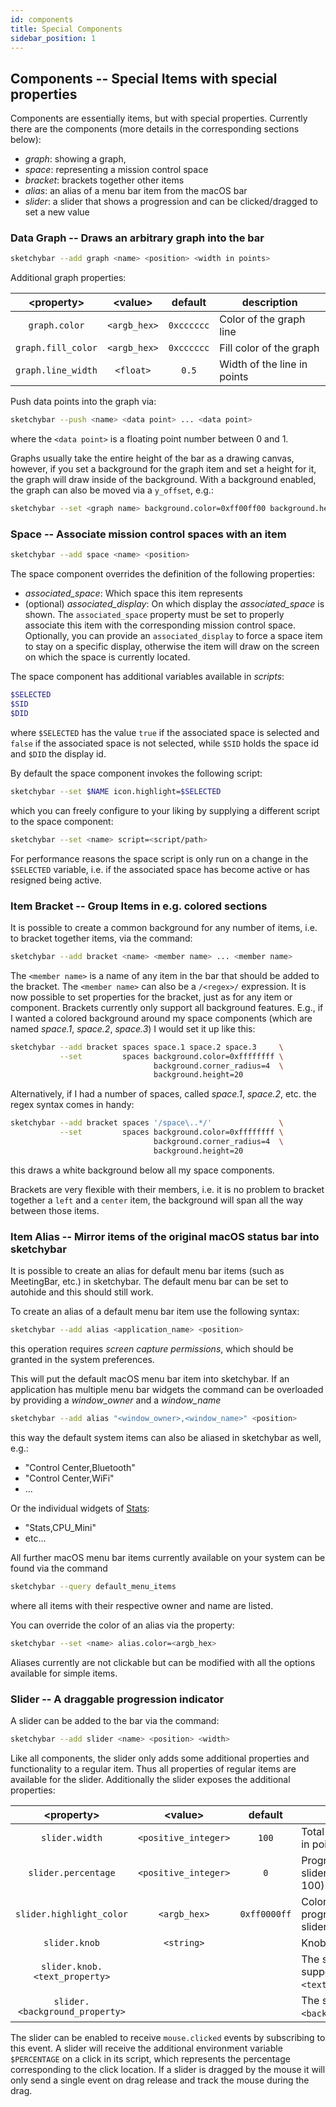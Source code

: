 ```yaml
---
id: components
title: Special Components
sidebar_position: 1
---
```

## Components -- Special Items with special properties
Components are essentially items, but with special properties.
Currently there are the components (more details in the corresponding sections below):
* *graph*: showing a graph,
* *space*: representing a mission control space
* *bracket*: brackets together other items
* *alias*: an alias of a menu bar item from the macOS bar
* *slider*: a slider that shows a progression and can be clicked/dragged to set a new value

### Data Graph -- Draws an arbitrary graph into the bar
```bash
sketchybar --add graph <name> <position> <width in points>
```

Additional graph properties:

| <property\>        | <value\>     | default    | description                 |
| :-------:          | :------:     | :-------:  | -----------                 |
| `graph.color`      | `<argb_hex>` | `0xcccccc` | Color of the graph line     |
| `graph.fill_color` | `<argb_hex>` | `0xcccccc` | Fill color of the graph     |
| `graph.line_width` | `<float>`    | `0.5`      | Width of the line in points |

Push data points into the graph via:
```bash
sketchybar --push <name> <data point> ... <data point>
```
where the `<data point>` is a floating point number between 0 and 1.

Graphs usually take the entire height of the bar as a drawing canvas, however,
if you set a background for the graph item and set a height for it, the graph
will draw inside of the background. With a background enabled, the graph can
also be moved via a `y_offset`, e.g.:
```bash
sketchybar --set <graph name> background.color=0xff00ff00 background.height=20 y_offset=2
```

### Space -- Associate mission control spaces with an item
```bash
sketchybar --add space <name> <position>
```
The space component overrides the definition of the following properties:
* *associated_space*: Which space this item represents
* (optional) *associated_display*: On which display the *associated_space* is shown.
The `associated_space` property must be set to properly associate this item with the corresponding mission control space.
Optionally, you can provide an `associated_display` to force a space item to stay on a specific display, otherwise the
item will draw on the screen on which the space is currently located. 

The space component has additional variables available in *scripts*:
```bash
$SELECTED
$SID
$DID
```
where `$SELECTED` has the value `true` if the associated space is selected and
`false` if the associated space is not selected, while
`$SID` holds the space id and `$DID` the display id.

By default the space component invokes the following script:
```bash
sketchybar --set $NAME icon.highlight=$SELECTED
```
which you can freely configure to your liking by supplying a different script
to the space component:
```bash
sketchybar --set <name> script=<script/path>
```

For performance reasons the space script is only run on a change in the
`$SELECTED` variable, i.e. if the associated space has become active
or has resigned being active.

### Item Bracket -- Group Items in e.g. colored sections
It is possible to create a common background for any number of items, i.e. to bracket together items, via the command:
```bash
sketchybar --add bracket <name> <member name> ... <member name>
```
The `<member name>` is a name of any item in the bar that should be added to the bracket.
The `<member name>` can also be a `/<regex>/` expression.
It is now possible to set properties for the bracket, just as for any item or component. Brackets currently only support all background features.
E.g., if I wanted a colored background around my space components (which are named *space.1*, *space.2*, *space.3*) I would set it up like this:
```bash
sketchybar --add bracket spaces space.1 space.2 space.3     \
           --set         spaces background.color=0xffffffff \
                                background.corner_radius=4  \
                                background.height=20
```
Alternatively, if I had a number of spaces, called *space.1*, *space.2*, etc. the regex syntax comes in handy:
```bash
sketchybar --add bracket spaces '/space\..*/'               \
           --set         spaces background.color=0xffffffff \
                                background.corner_radius=4  \
                                background.height=20
```
this draws a white background below all my space components.

Brackets are very flexible with their members, i.e. it is no problem to bracket together a `left` and a `center` item,
the background will span all the way between those items.

### Item Alias -- Mirror items of the original macOS status bar into sketchybar
It is possible to create an alias for default menu bar items
(such as MeetingBar, etc.) in sketchybar. The default menu bar can be set to
autohide and this should still work.

To create an alias of a default menu bar item use the following syntax:
```bash
sketchybar --add alias <application_name> <position>
```
this operation requires *screen capture permissions*, which should be granted
in the system preferences.

This will put the default macOS menu bar item into sketchybar. If an
application has multiple menu bar widgets the command can be overloaded by
providing a *window_owner* and a *window_name*
```bash
sketchybar --add alias "<window_owner>,<window_name>" <position>
```
this way the default system items can also be aliased in sketchybar as well,
e.g.:
- "Control Center,Bluetooth"
- "Control Center,WiFi"
- ...

Or the individual widgets of [Stats](https://github.com/exelban/stats):
- "Stats,CPU_Mini"
- etc...

All further macOS menu bar items currently available on your system can be
found via the command
```bash
sketchybar --query default_menu_items
```
where all items with their respective owner and name are listed.

You can override the color of an alias via the property:
```bash
sketchybar --set <name> alias.color=<argb_hex>
```

Aliases currently are not clickable but can be modified with all the options
available for simple items.

### Slider -- A draggable progression indicator
A slider can be added to the bar via the command:
```bash
sketchybar --add slider <name> <position> <width>
```
Like all components, the slider only adds some additional properties and
functionality to a regular item. Thus all properties of regular items are
available for the slider. Additionally the slider exposes the additional
properties:

| <property\>                    | <value\>             | default      | description                                         |
| :-------:                      | :------:             | :-------:    | -----------                                         |
| `slider.width`                 | `<positive_integer>` | `100`        | Total width of the slider in points                 |
| `slider.percentage`            | `<positive_integer>` | `0`          | Progression of the slider in percent (0-100)        |
| `slider.highlight_color`       | `<argb_hex>`         | `0xff0000ff` | Color that highlights the progression of the slider |
| `slider.knob`                  | `<string>`           |              | Knob of the slider                                  |
| `slider.knob.<text_property>`  |                      |              | The slider knob supports all `<text_property>`s     |
| `slider.<background_property>` |                      |              | The slider supports all `<background_property>`s    |

The slider can be enabled to receive `mouse.clicked` events by subscribing to this event.
A slider will receive the additional environment variable `$PERCENTAGE` on a click in its
script, which represents the percentage corresponding to the click location.
If a slider is dragged by the mouse it will only send a single event on drag release and
track the mouse during the drag.
